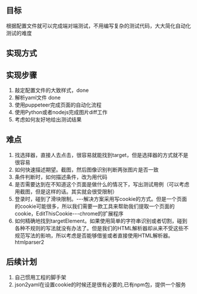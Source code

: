 ## 目标

根据配置文件就可以完成端对端测试，不用编写复杂的测试代码，大大简化自动化测试的难度

## 实现方式



## 实现步骤

1. 敲定配置文件的大致样式，done
2. 解析yaml文件 done
3. 使用puppeteer完成页面的自动化流程
4. 使用Python或者nodejs完成图片diff工作
5. 考虑如何友好地给出测试结果


## 难点

1. 找选择器，直接人去点击，很容易就能找到target，但是选择器的方式就不是很容易
2. 如何快速描述期望。截图，然后图像识别判断两张图片是否一致
3. 条件判断时，如何描述条件，改为用代码
4. 是否需要达到在不知道这个页面是做什么的情况下，写出测试用例（可以考虑用截图，但是这样的话。其实就会很受限制）
5. 登录时，碰到了滑块限制。---解决方案采用写cookie的方式。但是一个页面的cookie可能很多，所以我们需要一款工具来帮助我们提取一个页面的cookie，EditThisCookie---chrome的扩展程序
6. 如何精确地找到targetElement。如果使用简单的字符串识别或者切割，碰到各种不规则的写法就没有办法了。但是我们的HTML解析器却从来不受这些不规范写法的影响，所以考虑是否能够借鉴或者直接使用HTML解析器。 htmlparser2

## 后续计划

1. 自己惯用工程的脚手架
2. json2yaml在设置cookie的时候还是很有必要的,已有npm包，提供一个服务